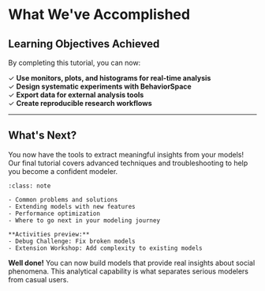 
# What We've Accomplished

## Learning Objectives Achieved

By completing this tutorial, you can now:

✓ **Use monitors, plots, and histograms for real-time analysis**  
✓ **Design systematic experiments with BehaviorSpace**  
✓ **Export data for external analysis tools**  
✓ **Create reproducible research workflows**

---

## What's Next?

You now have the tools to extract meaningful insights from your models! Our final tutorial covers advanced techniques and troubleshooting to help you become a confident modeler.

```{admonition} Coming Up: Advanced Topics and Troubleshooting
:class: note

- Common problems and solutions
- Extending models with new features
- Performance optimization
- Where to go next in your modeling journey

**Activities preview:**
- Debug Challenge: Fix broken models
- Extension Workshop: Add complexity to existing models
```

**Well done!** You can now build models that provide real insights about social phenomena. This analytical capability is what separates serious modelers from casual users.
